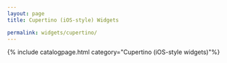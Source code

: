 ```yaml
---
layout: page
title: Cupertino (iOS-style) Widgets

permalink: widgets/cupertino/
---
```

{% include catalogpage.html category="Cupertino (iOS-style widgets)"%}  